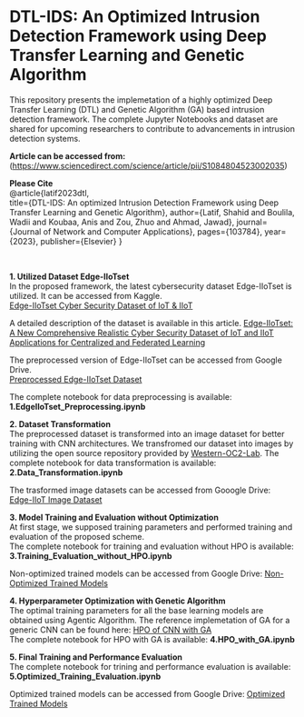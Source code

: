 # DTL-IDS: An Optimized Intrusion Detection Framework using Deep Transfer Learning and Genetic Algorithm
This repository presents the implemetation of a highly optimized Deep Transfer Learning (DTL) and Genetic Algorithm (GA) based intrusion detection framework. The complete Jupyter Notebooks and dataset are shared for upcoming researchers to contribute to advancements in intrusion detection systems.

**Article can be accessed from:** 
(https://www.sciencedirect.com/science/article/pii/S1084804523002035)

**Please Cite** <br>
@article{latif2023dtl,<br>
  title={DTL-IDS: An optimized Intrusion Detection Framework using Deep Transfer Learning and Genetic Algorithm},
  author={Latif, Shahid and Boulila, Wadii and Koubaa, Anis and Zou, Zhuo and Ahmad, Jawad},
  journal={Journal of Network and Computer Applications},
  pages={103784},
  year={2023},
  publisher={Elsevier}
}

<br>



**1. Utilized Dataset Edge-IIoTset** <br>
In the proposed framework, the latest cybersecurity dataset Edge-IIoTset is utilized. It can be accessed from Kaggle. <br>
[Edge-IIoTset Cyber Security Dataset of IoT & IIoT](https://www.kaggle.com/datasets/mohamedamineferrag/edgeiiotset-cyber-security-dataset-of-iot-iiot) <br>

A detailed description of the dataset is available in this article.
[Edge-IIoTset: A New Comprehensive Realistic Cyber Security Dataset of IoT and IIoT Applications for Centralized and Federated Learning](https://ieeexplore.ieee.org/document/9751703) <br>

The preprocessed version of Edge-IIoTset can be accessed from Google Drive. <br>
[Preprocessed Edge-IIoTset Dataset](https://drive.google.com/file/d/1bKfr1LsQofU6c3yidWq9NZA0UN58GmGV/view?usp=sharing) <br>

The complete notebook for data preprocessing is available:   **1.EdgeIIoTset_Preprocessing.ipynb** <br>

**2. Dataset Transformation** <br>
The preprocessed dataset is transformed into an image dataset for better training with CNN architectures. We transfromed our dataset into images by utilizing the open source repository provided by [Western-OC2-Lab](https://github.com/Western-OC2-Lab/Intrusion-Detection-System-Using-CNN-and-Transfer-Learning/tree/main). 
The complete notebook for data transformation is available: **2.Data_Transformation.ipynb** <br>

The trasformed image datasets can be accessed from Gooogle Drive: [Edge-IIoT Image Dataset](https://drive.google.com/drive/folders/1N2QRN70TZn4ndQCv5xXebxbkDvPCoLhZ?usp=share_link) <br>

**3. Model Training and Evaluation without Optimization** <br>
At first stage, we supposed training parameters and performed training and evaluation of the proposed scheme. <br>
The complete notebook for training and evaluation without HPO is available: **3.Training_Evaluation_without_HPO.ipynb** <br>

Non-optimized trained models can be accessed from Google Drive: [Non-Optimized Trained Models](https://drive.google.com/drive/folders/1A-8IhUYapUTZFfSyTnG07pOS06KVHNyw?usp=share_link) <br>

**4. Hyperparameter Optimization with Genetic Algorithm** <br>
The optimal training parameters for all the base learning models are obtained using Agentic Algorithm. The reference implemetation of GA for a generic CNN can be found here: [HPO of CNN with GA](https://github.com/KrishnaManmayi/Hyper-Parameter-Optimization-of-CNN-using-genetic-algorithm) <br>
The complete notebook for HPO with GA is available: **4.HPO_with_GA.ipynb** <br>

**5. Final Training and Performance Evaluation** <br>
The complete notebook for trining and performance evaluation is available: **5.Optimized_Training_Evaluation.ipynb** <br>

Optimized trained models can be accessed from Google Drive: [Optimized Trained Models](https://drive.google.com/drive/folders/1j7IHO0qvq63uFkBfmFxdHyCdUMDnVB2o?usp=share_link)
